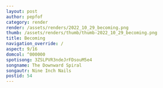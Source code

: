 ```yaml
---
layout: post
author: pepfof
category: render
render: /assets/renders/2022_10_29_becoming.png
thumb: /assets/renders/thumb/thumb-2022_10_29_becoming.png
title: Becoming
navigation_override: /
aspect: 9/16
domcol: ^000000
spotisong: 3ZSLPVR3ndeJrFDsouM5e4
songname: The Downward Spiral
songautr: Nine Inch Nails
postid: 54
---
```


<!--USER BEGIN 1-->

<!--USER END 1-->

<!--more-->
<!--USER BEGIN 2-->

<!--USER END 2-->

